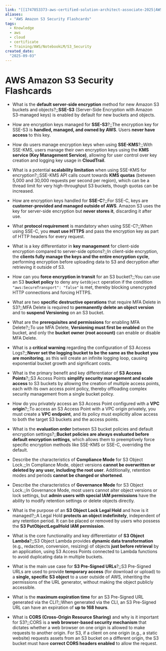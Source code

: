 ```yaml
---
link: "[[1747853373-aws-certified-solution-architect-associate-2025|AWS Certified Solution Architect Associate 2025]]"
aliases: 
  - "AWS Amazon S3 Security Flashcards"
tags:
  - Knowledge
  - aws
  - cloud
  - certificate
  - Training/AWS/NotebookLM/S3_Security
created_date:
  "2025-09-03"
---
```

# AWS Amazon S3 Security Flashcards
- What is the **default server-side encryption** method for new Amazon S3 buckets and objects?;;**SSE-S3** (Server-Side Encryption with Amazon S3-managed keys) is enabled by default for new buckets and objects.
<!--SR:!2025-09-21,12,270-->
- How are encryption keys managed for **SSE-S3**?;;The encryption key for SSE-S3 is **handled, managed, and owned by AWS**. Users **never have access** to this key.
<!--SR:!2025-09-25,16,290-->
- How do users manage encryption keys when using **SSE-KMS**?;;With SSE-KMS, users manage their own encryption keys using the **KMS service (Key Management Service)**, allowing for user control over key creation and logging key usage in **CloudTrail**.
<!--SR:!2025-09-10,2,230-->
- What is a potential **scalability limitation** when using SSE-KMS for encryption?;;SSE-KMS API calls count towards **KMS quotas** (between 5,000 and 30,000 requests per second per region), which can be a thread limit for very high-throughput S3 buckets, though quotas can be increased.
<!--SR:!2025-09-12,3,255-->
- How are encryption keys handled for **SSE-C**?;;For SSE-C, keys are **customer-provided and managed outside of AWS**. Amazon S3 uses the key for server-side encryption but **never stores it**, discarding it after use.
<!--SR:!2025-09-11,2,250-->
- What **protocol requirement** is mandatory when using SSE-C?;;When using SSE-C, you **must use HTTPS** and pass the encryption key as part of HTTP headers for every request.
<!--SR:!2025-09-23,14,290-->
- What is a key differentiator in **key management** for client-side encryption compared to server-side options?;;In client-side encryption, the **clients fully manage the keys and the entire encryption cycle**, performing encryption before uploading data to S3 and decryption after retrieving it outside of S3.
<!--SR:!2025-09-25,16,290-->
- How can you **force encryption in transit** for an S3 bucket?;;You can use an S3 **bucket policy** to deny any `GetObject` operation if the condition `"aws:SecureTransport": "false"` is met, thereby blocking unencrypted HTTP connections and forcing HTTPS.
<!--SR:!2025-09-12,3,230-->
- What are two **specific destructive operations** that require MFA Delete in S3?;;MFA Delete is required to **permanently delete an object version** and to **suspend Versioning** on an S3 bucket.
<!--SR:!2025-09-18,9,250-->
- What are the **prerequisites and permissions** for enabling MFA Delete?;;To use MFA Delete, **Versioning must first be enabled** on the bucket, and only the **bucket owner (root account)** can enable or disable MFA Delete.
<!--SR:!2025-09-16,7,250-->
- What is a **critical warning** regarding the configuration of S3 Access Logs?;;**Never set the logging bucket to be the same as the bucket you are monitoring**, as this will create an infinite logging loop, causing exponential bucket growth and significant costs.
<!--SR:!2025-09-12,3,230-->
- What is the primary benefit and key differentiator of **S3 Access Points**?;;S3 Access Points **simplify security management and scale access** to S3 buckets by allowing the creation of multiple access points, each with its own access point policy, thereby offloading complex security management from a single bucket policy.
<!--SR:!2025-09-16,7,250-->
- How do you privately access an S3 Access Point configured with a **VPC origin**?;;To access an S3 Access Point with a VPC origin privately, you must create a **VPC endpoint**, and its policy must explicitly allow access to both the target S3 buckets and the access points.
<!--SR:!2025-09-11,2,210-->
- What is the **evaluation order** between S3 bucket policies and default encryption settings?;;**Bucket policies are always evaluated before default encryption settings**, which allows them to preemptively force specific encryption methods like SSE-KMS or SSE-C, overriding the default.
<!--SR:!2025-09-20,11,270-->
- Describe the characteristics of **Compliance Mode** for S3 Object Lock.;;In Compliance Mode, object versions **cannot be overwritten or deleted by any user, including the root user**. Additionally, retention modes and periods **cannot be changed or shortened**.
<!--SR:!2025-09-14,5,230-->
- Describe the characteristics of **Governance Mode** for S3 Object Lock.;;In Governance Mode, most users cannot alter object versions or lock settings, but **admin users with special IAM permissions** have the ability to modify retention settings or delete objects directly.
<!--SR:!2025-09-11,2,210-->
- What is the purpose of an **S3 Object Lock Legal Hold** and how is it managed?;;A Legal Hold **protects an object indefinitely**, independent of any retention period. It can be placed or removed by users who possess the **S3 PutObjectLegalHold** **IAM permission**.
<!--SR:!2025-09-21,12,270-->
- What is the core functionality and key differentiator of **S3 Object Lambda**?;;S3 Object Lambda provides **dynamic data transformation** (e.g., redaction, conversion, resizing) of objects **just before retrieval** by an application, using S3 Access Points connected to Lambda functions to avoid duplicating data in multiple buckets.
<!--SR:!2025-09-24,15,290-->
- What is the main use case for **S3 Pre-Signed URLs**?;;S3 Pre-Signed URLs are used to provide **temporary access** (for download or upload) to a **single, specific S3 object** to a user outside of AWS, inheriting the permissions of the URL generator, without making the object publicly accessible.
<!--SR:!2025-09-24,15,290-->
- What is the **maximum expiration time** for an S3 Pre-Signed URL generated via the CLI?;;When generated via the CLI, an S3 Pre-Signed URL can have an expiration of **up to 168 hours**.
<!--SR:!2025-09-21,12,270-->
- What is **CORS (Cross-Origin Resource Sharing)** and why is it important for S3?;;CORS is a **web browser-based security mechanism** that dictates whether a web browser on one origin is allowed to make requests to another origin. For S3, if a client on one origin (e.g., a static website) requests assets from an S3 bucket on a different origin, the S3 bucket must have **correct CORS headers enabled** to allow the request.
<!--SR:!2025-09-21,12,270-->








